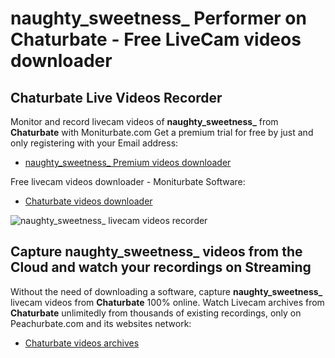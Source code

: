 # naughty_sweetness_ Performer on Chaturbate - Free LiveCam videos downloader

## Chaturbate Live Videos Recorder

Monitor and record livecam videos of **naughty_sweetness_** from **Chaturbate** with Moniturbate.com
Get a premium trial for free by just and only registering with your Email address:
* [naughty_sweetness_ Premium videos downloader](https://moniturbate.com/request-demo-licence-key.html)

Free livecam videos downloader - Moniturbate Software:
* [Chaturbate videos downloader](https://moniturbate.com/moniturbate-download-software.html)

![naughty_sweetness_ livecam videos recorder](https://peachurnet.com/templates/moniturbate-software.png)


## Capture naughty_sweetness_ videos from the Cloud and watch your recordings on Streaming

Without the need of downloading a software, capture **naughty_sweetness_** livecam videos from **Chaturbate** 100% online.
Watch Livecam archives from **Chaturbate** unlimitedly from thousands of existing recordings, only on Peachurbate.com and its websites network:
* [Chaturbate videos archives](https://peachurnet.com/)